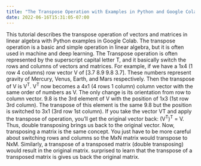 ```yaml
---
title: "The Transpose Operation with Examples in Python and Google Colab"
date: 2022-06-16T15:31:05-07:00
---
```


This tutorial describes the transpose operation of vectors and matrices in linear algebra with Python examples in Google Colab. The transpose operation is a basic and simple operation in linear algebra, but it is often used in machine and deep learning. The Transpose operation is often represented by the superscript capital letter T, and it basically switch the rows and columns of vectors and matrices. For example, if we have a 1x4 (1 row 4 columns) row vector V of [3.7 8.9 9.8 3.7]. These numbers represent gravity of Mercury, Venus, Earth, and Mars respectively.  Then the transpose of V is V<sup>T</sup>. V<sup>T</sup> now becomes a 4x1 (4 rows 1 column) column vector with the same order of numbers as V. The only change is its orientation from row to column vector.  9.8 is the 3rd element of V with the position of 1x3 (1st row 3rd column). The transpose of this element is the same 9.8 but the position is switched to 3x1 (3rd row 1st column). If you take the vector VT and apply the transpose of operation, you’ll get the original vector back: (V<sup>T</sup>)<sup>T</sup> = V. Thus, double transposing brings us back to the original vector. Now, transposing a matrix is the same concept. You just have to be more careful about switching rows and columns so the MxN matrix would transpose to NxM. Similarly, a transpose of a transposed matrix (double transposing) would result in the original matrix. surprised to learn that the transpose of a transposed matrix is gives us back the original matrix. 